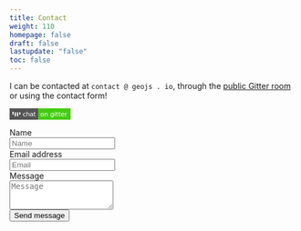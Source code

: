 ```yaml
---
title: Contact
weight: 110
homepage: false
draft: false
lastupdate: "false"
toc: false
---
```


I can be contacted at `contact @ geojs . io`, through the [public Gitter room](https://gitter.im/jloh/geojs) or using the contact form!

<a href="https://gitter.im/jloh/geojs" title="Chat on the GeoJS twitter"><svg xmlns="http://www.w3.org/2000/svg" xmlns:xlink="http://www.w3.org/1999/xlink" width="107" height="20"><g shape-rendering="crispEdges"><path fill="#555" d="M0 0h50v20H0z"/><path fill="#4c1" d="M50 0h57v20H50z"/></g><g fill="#fff" text-anchor="middle" font-family="DejaVu Sans,Verdana,Geneva,sans-serif" font-size="110"><image x="5" y="3" width="14" height="14" xlink:href="data:image/svg+xml;base64,PHN2ZyB4bWxucz0iaHR0cDovL3d3dy53My5vcmcvMjAwMC9zdmciIHdpZHRoPSI3IiBoZWlnaHQ9IjE0Ij4KICA8ZyBmaWxsPScjZmZmJz4KICAgIDxyZWN0IHg9IjAiIHk9IjMiIHdpZHRoPSIxIiBoZWlnaHQ9IjUiLz4KICAgIDxyZWN0IHg9IjIiIHk9IjQiIHdpZHRoPSIxIiBoZWlnaHQ9IjciLz4KICAgIDxyZWN0IHg9IjQiIHk9IjQiIHdpZHRoPSIxIiBoZWlnaHQ9IjciLz4KICAgIDxyZWN0IHg9IjYiIHk9IjQiIHdpZHRoPSIxIiBoZWlnaHQ9IjQiLz4KICA8L2c+Cjwvc3ZnPgo="/> <text x="345" y="140" transform="scale(.1)" textLength="230">chat</text><text x="775" y="140" transform="scale(.1)" textLength="470">on gitter</text></g> </svg></a>

<form class="pb-2" name="contact" action="thank-you" data-netlify="true">
  <div class="field">
    <label class="label" for="name">Name</label>
    <div class="control">
      <input type="text" class="input" id="name" placeholder="Name" name="Name" required>
    </div>
  </div>
  <div class="field">
    <label class="label" for="email">Email address</label>
    <div class="control">
      <input type="email" class="input" id="email" placeholder="Email" name="Email" required>
    </div>
  </div>
  <div class="field">
    <label class="label" for="message">Message</label>
    <div class="control">
      <textarea class="textarea" rows="3" name="Message" id="message" placeholder="Message"></textarea>
    </div>
  </div>
  <div netlify-recaptcha></div>
  <div class="field">
    <div class="field-label">
      <!-- Left empty for spacing -->
    </div>
    <div class="field-body">
      <div class="field">
        <div class="control">
          <button class="button is-primary">
            Send message
          </button>
        </div>
      </div>
    </div>
  </div>
</form>
